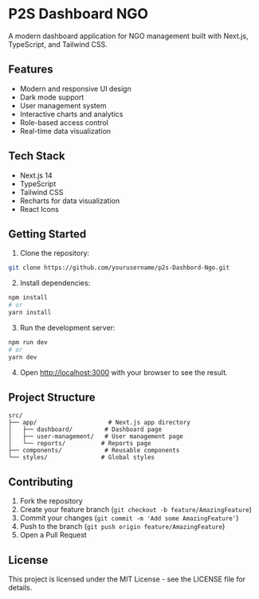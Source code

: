 # P2S Dashboard NGO

A modern dashboard application for NGO management built with Next.js, TypeScript, and Tailwind CSS.

## Features

- Modern and responsive UI design
- Dark mode support
- User management system
- Interactive charts and analytics
- Role-based access control
- Real-time data visualization

## Tech Stack

- Next.js 14
- TypeScript
- Tailwind CSS
- Recharts for data visualization
- React Icons

## Getting Started

1. Clone the repository:
```bash
git clone https://github.com/yourusername/p2s-Dashbord-Ngo.git
```

2. Install dependencies:
```bash
npm install
# or
yarn install
```

3. Run the development server:
```bash
npm run dev
# or
yarn dev
```

4. Open [http://localhost:3000](http://localhost:3000) with your browser to see the result.

## Project Structure

```
src/
├── app/                    # Next.js app directory
│   ├── dashboard/         # Dashboard page
│   ├── user-management/   # User management page
│   └── reports/          # Reports page
├── components/            # Reusable components
└── styles/               # Global styles
```

## Contributing

1. Fork the repository
2. Create your feature branch (`git checkout -b feature/AmazingFeature`)
3. Commit your changes (`git commit -m 'Add some AmazingFeature'`)
4. Push to the branch (`git push origin feature/AmazingFeature`)
5. Open a Pull Request

## License

This project is licensed under the MIT License - see the LICENSE file for details. 